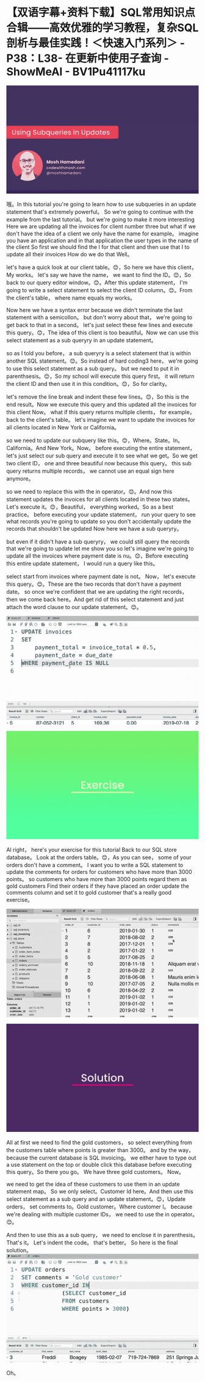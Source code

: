 # 【双语字幕+资料下载】SQL常用知识点合辑——高效优雅的学习教程，复杂SQL剖析与最佳实践！＜快速入门系列＞ - P38：L38- 在更新中使用子查询 - ShowMeAI - BV1Pu41117ku

![](img/1aaccc13121b796c4c981d548aa633d9_0.png)

哦。In this tutorial you're going to learn how to use subqueries in an update statement that's extremely powerful。 So we're going to continue with the example from the last tutorial。 but we're going to make it more interesting Here we are updating all the invoices for client number three but what if we don't have the idea of a client we only have the name for example。 imagine you have an application and in that application the user types in the name of the client So first we should find the I for that client and then use that I to update all their invoices How do we do that Well。

 let's have a quick look at our client table。😊，So here we have this client， My works。 let's say we have the name， we want to find the ID。😊，So back to our query editor window。😊。After this update statement， I'm going to write a select statement to select the client ID column。😊。From the client's table， where name equals my works。

Now here we have a syntax error because we didn't terminate the last statement with a semicollon。 but don't worry about that， we're going to get back to that in a second。 let's just select these few lines and execute this query。😊，The idea of this client is too beautiful。Now we can use this select statement as a sub queryry in an update statement。

 so as I told you before， a sub queryry is a select statement that is within another SQL statement。😊。So instead of hard coding3 here， we're going to use this select statement as a sub query。 but we need to put it in parenthsesis。😊，So my school will execute this query first。 it will return the client ID and then use it in this condition。😊，So for clarity。

 let's remove the line break and indent these few lines。😊，So this is the end result。Now we execute this query and this updated all the invoices for this client Now。 what if this query returns multiple clients， for example， back to the client's table。 let's imagine we want to update the invoices for all clients located in New York or California。

 so we need to update our subquery like this。😊，Where。State。In。California。And New York。Now。 before executing the entire statement， let's just select our sub query and execute it to see what we get。So we get two client ID， one and three beautiful now because this query。 this sub query returns multiple records， we cannot use an equal sign here anymore。

 so we need to replace this with the in operator。😊。And now this statement updates the invoices for all clients located in these two states。 Let's execute it。😊，Beautiful， everything worked。So as a best practice。 before executing your update statement， run your query to see what records you're going to update so you don't accidentally update the records that shouldn't be updated Now here we have a sub queryry。

 but even if it didn't have a sub queryry， we could still query the records that we're going to update let me show you so let's imagine we're going to update all the invoices where payment date is nu。😊，Before executing this entire update statement， I would run a query like this。

 select start from invoices where payment date is not。 Now， let's execute this query。😊。These are the two records that don't have a payment date。 so once we're confident that we are updating the right records， then we come back here。And get rid of this select statement and just attach the word clause to our update statement。😊。



![](img/1aaccc13121b796c4c981d548aa633d9_2.png)

![](img/1aaccc13121b796c4c981d548aa633d9_3.png)

Al right， here's your exercise for this tutorial Back to our SQL store database。 Look at the orders table。😊，As you can see， some of your orders don't have a comment。 I want you to write a SQL statement to update the comments for orders for customers who have more than 3000 points。 so customers who have more than 3000 points regard them as gold customers Find their orders if they have placed an order update the comments column and set it to gold customer that's a really good exercise。



![](img/1aaccc13121b796c4c981d548aa633d9_5.png)

![](img/1aaccc13121b796c4c981d548aa633d9_6.png)

All at first we need to find the gold customers， so select everything from the customers table where points is greater than 3000。 and by the way， because the current database is SQL invoicing。 we either have to type out a use statement on the top or double click this database before executing this query。So there you go。 We have three gold customers。 Now。

 we need to get the idea of these customers to use them in an update statement map。 So we only select。Customer Id here。And then use this select statement as a sub query and an update statement。😊，Update orders， set comments to。Gold customer。Where customer I。 because we're dealing with multiple customer IDs， we need to use the in operator。😊。

And then to use this as a sub query， we need to enclose it in parenthesis。 That's it。 Let's indent the code。 that's better。 So here is the final solution。![](img/1aaccc13121b796c4c981d548aa633d9_8.png)

Oh。